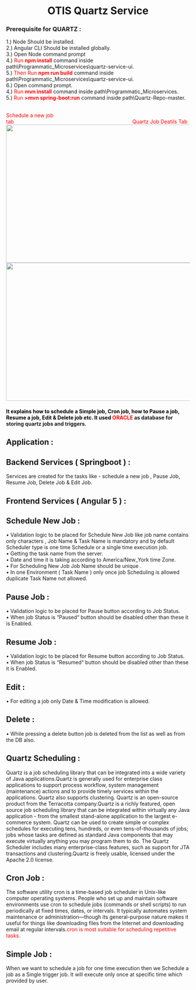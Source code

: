  <h1><center>OTIS Quartz Service</center></h1><font color="red"></font>
 
 <h3>Prerequisite for QUARTZ : </h3>
 1.) Node Should be installed.<br>
 2.) Angular CLI Should be installed globally.<br>
 3.) Open Node command prompt <br>
 4.) <font color="red">Run <b>npm install</b></font> command inside path\Programmatic_Microservices\quartz-service-ui.<br>
 5.) <font color="red">Then Run <b>npm run build</b></font> command inside path\Programmatic_Microservices\quartz-service-ui.<br>
 6.) Open command prompt.<br>
 4.) <font color="red">Run <b>mvn install</b></font> command inside path\Programmatic_Microservices.<br>
 5.) <font color="red">Run <b>>mvn spring-boot:run</b></font> command inside path\Quartz-Repo-master.<br><br>
 
 <font color="red">Schedule a new job tab</font><font color="white">___________________________________________________</font><font color="red">Quartz Job Deatils Tab</font>
<br>
 <img src="C:\Users\ps145598\Documents\work\Quartz-Repo-master\Quartz job Schedule tab.png" width="600" height="377">
 <img src="C:\Users\ps145598\Documents\work\Quartz-Repo-master\Quartz Job Deatils Tab.png" width="600" height="377">
 
 
 <h4><font color="black">It explains how to schedule a Simple job, Cron job, how to Pause a job, Resume a job, Edit & Delete job etc. It used</font> <font color="red">ORACLE</font> as database for storing quartz jobs and triggers.</h4>
 
 <h2>Application :</h2>

<h2>Backend Services  ( Springboot ) :</h2>  
Services are created for the tasks like - schedule a new job , Pause Job, Resume Job,
Delete Job & Edit Job.
 
 <h2>Frontend Services ( Angular 5 ) :</h2>
<h2>Schedule New Job :</h2>
•	Validation logic to be placed for  Schedule New Job like job name contains only characters , Job Name & Task Name is mandatory and by default Scheduler type is  one time       	Schedule or a single time execution job.<br>
•	Getting the task name from the server.<br>
•	Date and time it is taking according to America/New_York time Zone.<br>
•	For Scheduling New Job Job Name should be unique .<br>
•	In one Environment ( Task Name ) only once job Scheduling is allowed duplicate Task Name not allowed.

<h2>Pause Job :</h2>
•	Validation logic to be placed for Pause button according to Job Status.<br>
•	When job Status is “Paused“  button should be disabled other than these it is Enabled.

<h2>Resume Job :</h2>
•	Validation logic to be placed for Resume button according to Job Status.<br>
•	When job Status is “Resumed“  button should be disabled other than these it is Enabled.

<h2>Edit :</h2>
•	For editing a job only Date & Time modification is allowed.

<h2>Delete :</h2>

•	While pressing a delete button job is deleted from the list as well as from the DB also.
 

<h2>Quartz Scheduling :</h2>
Quartz is a job scheduling library that can be integrated into a wide variety of Java applications.Quartz is generally used for enterprise class applications to support process workflow, system management (maintenance) actions and to provide timely services within the applications. Quartz also supports clustering. Quartz is an open-source product from the Terracotta company.Quartz is a richly featured, open source job scheduling library that can be integrated within virtually any Java application - from the smallest stand-alone application to the largest e-commerce system. Quartz can be used to create simple or complex schedules for executing tens, hundreds, or even tens-of-thousands of jobs; jobs whose tasks are defined as standard Java components that may execute virtually anything you may program them to do. The Quartz Scheduler includes many enterprise-class features, such as support for JTA transactions and clustering.Quartz is freely usable, licensed under the Apache 2.0 license.


<h2>Cron Job :</h2> 
The software utility cron is a time-based job scheduler in Unix-like computer operating systems. People who set up and                            maintain software environments use cron to schedule jobs (commands or shell scripts)  to run periodically at fixed times, dates, or intervals. It typically automates system maintenance or administration—though its general-purpose nature makes it useful for things like downloading files from the Internet and downloading email at regular intervals.<font color="red">cron is most suitable for scheduling repetitive tasks.</font>

<h2>Simple Job :</h2>
When we want to schedule a job for one time execution then we Schedule a job as a Single trigger job. It will execute only once at specific time which provided by user.
